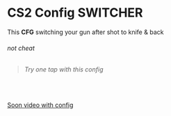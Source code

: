 # <h1>CS2 Config SWITCHER</h1>
This <b>CFG</b> switching your gun after shot to knife & back
<h6>not cheat</h6>

<blockquote><i>Try one tap with this config</i></blockquote>

<br>
<br>
<br>
<ins>Soon video with config</ins>
